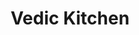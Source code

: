 ---
layout: project-alt
slug: vedic-kitchen
title: Vedic Kitchen
title_html: Vedic<br>Kitchen
description_html: For this project, our goal was to engage prospective clients and bolster their SEO efforts. As a personal chef, they customized their programs and prices to suit individual client requirements, working within the confines of a modest budget. Their brand strategy revolved around conveying a modern and elegant interpretation of ancient Ayurvedic nutritional therapy.</p><p>To fulfill their goal of attracting and engaging clients, we implemented the following.</p><p><ul class="mb-4"><li>Crafted three distinct offerings to captivate and inspire visitors, enticing them to collaborate with the client.</li><li>Formulated an effective SEO strategy to draw in new clients actively searching for a personal chef.</li><li>Incorporated inviting calls-to-action throughout the site, facilitating direct contact with the client. This allows the client to gain insight into their specific needs and tailor personalized packages and pricing accordingly.</li><li>Designed a modern one-page website that conveys all essential information while staying within the constraints of their budget.</li></ul><p>The result? A stunning digital culinary showcase that perfectly complements the client's modern twist on Ayurvedic nutritional therapy. An efficient one-page website with powerful SEO, inviting clients to connect with the client—all achieved while staying comfortably within their budget.
featured-image: /images/portfolio-projects/vedic-kitchen/vedic-kitchen-featured-image.jpg
gallery: 
  - image: /images/portfolio-projects/vedic-kitchen/vedic-kitchen-mobile.jpg
    alt-text: Mobile View of Vedic Kitchen's Site
  - image: /images/portfolio-projects/vedic-kitchen/vedic-kitchen-laptop.jpg
    alt-text: Laptop View of Vedic Kitchen's Site
  - image: /images/portfolio-projects/vedic-kitchen/vedic-kitchen-tablet-alt.jpg
    alt-text: Stylish Desk Space
domain: https://vedickitchen.embodiedcreativeagency.com
seo: 
  title: Personal Chef Website
  description: Discover our approach to this Personal Chef website project, featuring a one-page website, calls-to-actions to connect with the client, and an image gallery to showcase their work.
  keywords: Personal Chef Website Design, Personal Chef Website Development, One Page Website, Splash Page Website Design
  social_image: /images/portfolio-projects/vedic-kitchen/vedic-kitchen-laptop.jpg
  hide-from-google: false
---